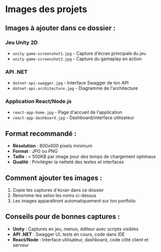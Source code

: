 # Images des projets

## Images à ajouter dans ce dossier :

### Jeu Unity 2D
- `unity-game-screenshot1.jpg` - Capture d'écran principale du jeu
- `unity-game-screenshot2.jpg` - Capture du gameplay en action

### API .NET
- `dotnet-api-swagger.jpg` - Interface Swagger de ton API
- `dotnet-api-architecture.jpg` - Diagramme de l'architecture

### Application React/Node.js
- `react-app-home.jpg` - Page d'accueil de l'application
- `react-app-dashboard.jpg` - Dashboard/interface utilisateur

## Format recommandé :
- **Résolution** : 800x600 pixels minimum
- **Format** : JPG ou PNG
- **Taille** : < 500KB par image pour des temps de chargement optimaux
- **Qualité** : Privilégier la netteté des textes et interfaces

## Comment ajouter tes images :
1. Copie tes captures d'écran dans ce dossier
2. Renomme-les selon les noms ci-dessus
3. Les images apparaîtront automatiquement sur ton portfolio

## Conseils pour de bonnes captures :
- **Unity** : Captures en jeu, menus, éditeur avec scripts visibles
- **API .NET** : Swagger UI, tests en cours, code dans IDE
- **React/Node** : Interface utilisateur, dashboard, code côté client et serveur